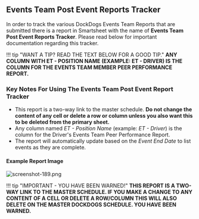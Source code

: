 ## Events Team Post Event Reports Tracker

In order to track the various DockDogs Events Team Reports that are submitted there is a report in Smartsheet with the name of **Events Team Post Event Reports Tracker**. Please read below for important documentation regarding this tracker.

!!! tip "WANT A TIP? READ THE TEXT BELOW FOR A GOOD TIP."
    __**ANY COLUMN WITH ET - POSITION NAME (EXAMPLE: ET - DRIVER) IS THE COLUMN FOR THE EVENTS TEAM MEMBER PEER PERFORMANCE REPORT.**__

### Key Notes For Using The Events Team Post Event Report Tracker

* This report is a two-way link to the master schedule. **Do not change the content of any cell or delete a row or column unless you also want this to be deleted from the primary sheet.** 
* Any column named _ET - Position Name_ (example: _ET - Driver_) is the column for the Driver's Events Team Peer Performance Report.
* The report will automatically update based on the _Event End Date_ to list events as they are complete.


#### Example Report Image
![screenshot-189.png](https://bitbucket.org/repo/G9MKob/images/1419016007-screenshot-189.png)

!!! tip "IMPORTANT - YOU HAVE BEEN WARNED!"
    __**THIS REPORT IS A TWO-WAY LINK TO THE MASTER SCHEDULE. IF YOU MAKE A CHANGE TO ANY CONTENT OF A CELL OR DELETE A ROW/COLUMN THIS WILL ALSO DELETE ON THE MASTER DOCKDOGS SCHEDULE. YOU HAVE BEEN WARNED.**__